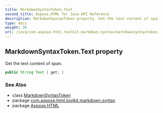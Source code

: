 ```yaml
---
title: MarkdownSyntaxToken.Text
second_title: Aspose.HTML for Java API Reference
description: MarkdownSyntaxToken property. Get the text content of span
type: docs
weight: 30
url: /java/com.aspose.html.toolkit.markdown.syntax/markdownsyntaxtoken/text/
---
```

## MarkdownSyntaxToken.Text property

Get the text content of span.

```java
public String Text { get; }
```

### See Also

* class [MarkdownSyntaxToken](../)
* package [com.aspose.html.toolkit.markdown.syntax](../../markdownsyntaxtoken/)
* package [Aspose.HTML](../../../)
